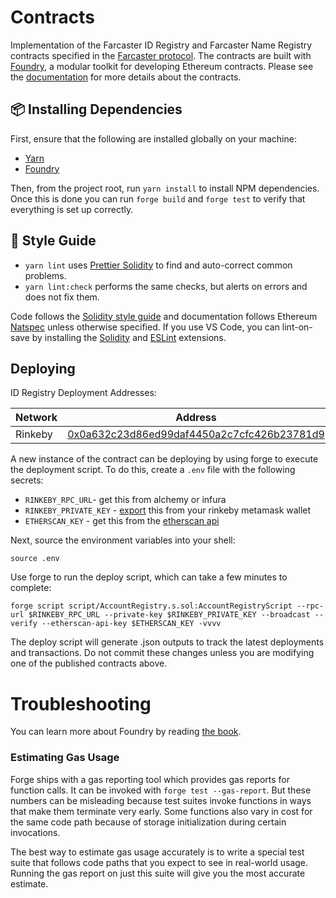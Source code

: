 # Contracts

Implementation of the Farcaster ID Registry and Farcaster Name Registry contracts specified in the [Farcaster protocol](https://github.com/farcasterxyz/protocol). The contracts are built with [Foundry](https://github.com/foundry-rs/foundry), a modular toolkit for developing Ethereum contracts. Please see the [documentation](docs/docs.md) for more details about the contracts.

## :package: Installing Dependencies

First, ensure that the following are installed globally on your machine:

- [Yarn](https://classic.yarnpkg.com/lang/en/docs/install)
- [Foundry](https://github.com/foundry-rs/foundry)

Then, from the project root, run `yarn install` to install NPM dependencies. Once this is done you can run `forge build` and `forge test` to verify that everything is set up correctly.

## :nail_care: Style Guide

- `yarn lint` uses [Prettier Solidity](https://github.com/prettier-solidity/prettier-plugin-solidity) to find and auto-correct common problems.
- `yarn lint:check` performs the same checks, but alerts on errors and does not fix them.

Code follows the [Solidity style guide](https://docs.soliditylang.org/en/v0.8.15/style-guide.html) and documentation follows Ethereum [Natspec](https://docs.soliditylang.org/en/develop/natspec-format.html) unless otherwise specified. If you use VS Code, you can lint-on-save by installing the [Solidity](https://marketplace.visualstudio.com/items?itemName=JuanBlanco.solidity) and [ESLint](https://marketplace.visualstudio.com/items?itemName=dbaeumer.vscode-eslint) extensions.

## Deploying

ID Registry Deployment Addresses:

| Network | Address                                                                                                                       |
| ------- | ----------------------------------------------------------------------------------------------------------------------------- |
| Rinkeby | [0x0a632c23d86ed99daf4450a2c7cfc426b23781d9](https://rinkeby.etherscan.io/address/0x0a632c23d86ed99daf4450a2c7cfc426b23781d9) |

A new instance of the contract can be deploying by using forge to execute the deployment script. To do this, create a `.env` file with the following secrets:

- `RINKEBY_RPC_URL`- get this from alchemy or infura
- `RINKEBY_PRIVATE_KEY` - [export](https://metamask.zendesk.com/hc/en-us/articles/360015289632-How-to-export-an-account-s-private-key) this from your rinkeby metamask wallet
- `ETHERSCAN_KEY` - get this from the [etherscan api](https://etherscan.io/myapikey.)

Next, source the environment variables into your shell:

`source .env`

Use forge to run the deploy script, which can take a few minutes to complete:

`forge script script/AccountRegistry.s.sol:AccountRegistryScript --rpc-url $RINKEBY_RPC_URL --private-key $RINKEBY_PRIVATE_KEY --broadcast --verify --etherscan-api-key $ETHERSCAN_KEY -vvvv`

The deploy script will generate .json outputs to track the latest deployments and transactions. Do not commit these changes unless you are modifying one of the published contracts above.

# Troubleshooting

You can learn more about Foundry by reading [the book](https://book.getfoundry.sh/index.html).

### Estimating Gas Usage

Forge ships with a gas reporting tool which provides gas reports for function calls. It can be invoked with `forge test --gas-report`. But these numbers can be misleading because test suites invoke functions in ways that make them terminate very early. Some functions also vary in cost for the same code path because of storage initialization during certain invocations.

The best way to estimate gas usage accurately is to write a special test suite that follows code paths that you expect to see in real-world usage. Running the gas report on just this suite will give you the most accurate estimate.
